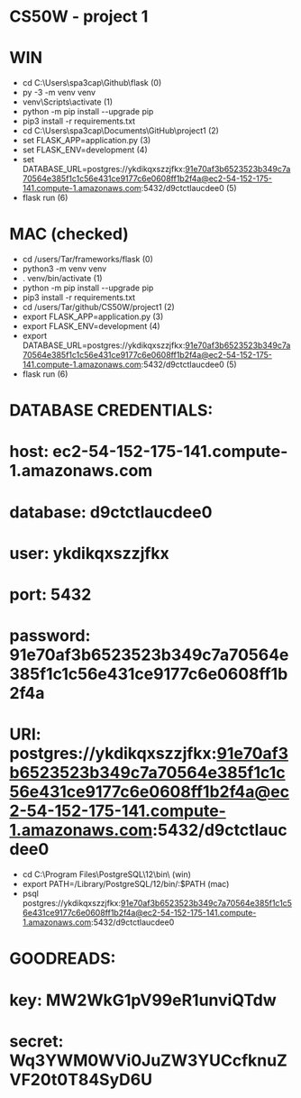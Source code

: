# CS50W - project 1

# WIN
- cd C:\Users\spa3cap\Github\flask (0)
- py -3 -m venv venv
- venv\Scripts\activate (1)
- python -m pip install --upgrade pip
- pip3 install -r requirements.txt
- cd C:\Users\spa3cap\Documents\GitHub\project1 (2)
- set FLASK_APP=application.py (3)
- set FLASK_ENV=development (4)
- set DATABASE_URL=postgres://ykdikqxszzjfkx:91e70af3b6523523b349c7a70564e385f1c1c56e431ce9177c6e0608ff1b2f4a@ec2-54-152-175-141.compute-1.amazonaws.com:5432/d9ctctlaucdee0 (5)
- flask run (6)

# MAC (checked)
- cd /users/Tar/frameworks/flask (0)
- python3 -m venv venv
- . venv/bin/activate (1)
- python -m pip install --upgrade pip
- pip3 install -r requirements.txt
- cd /users/Tar/github/CS50W/project1 (2)
- export FLASK_APP=application.py (3)
- export FLASK_ENV=development (4)
- export DATABASE_URL=postgres://ykdikqxszzjfkx:91e70af3b6523523b349c7a70564e385f1c1c56e431ce9177c6e0608ff1b2f4a@ec2-54-152-175-141.compute-1.amazonaws.com:5432/d9ctctlaucdee0 (5)
- flask run (6)


# DATABASE CREDENTIALS:
# host: ec2-54-152-175-141.compute-1.amazonaws.com
# database: d9ctctlaucdee0
# user: ykdikqxszzjfkx
# port: 5432
# password: 91e70af3b6523523b349c7a70564e385f1c1c56e431ce9177c6e0608ff1b2f4a
# URI: postgres://ykdikqxszzjfkx:91e70af3b6523523b349c7a70564e385f1c1c56e431ce9177c6e0608ff1b2f4a@ec2-54-152-175-141.compute-1.amazonaws.com:5432/d9ctctlaucdee0

- cd C:\Program Files\PostgreSQL\12\bin\ (win)
- export PATH=/Library/PostgreSQL/12/bin/:$PATH (mac)
- psql postgres://ykdikqxszzjfkx:91e70af3b6523523b349c7a70564e385f1c1c56e431ce9177c6e0608ff1b2f4a@ec2-54-152-175-141.compute-1.amazonaws.com:5432/d9ctctlaucdee0

# GOODREADS:
# key: MW2WkG1pV99eR1unviQTdw
# secret: Wq3YWM0WVi0JuZW3YUCcfknuZVF20t0T84SyD6U
